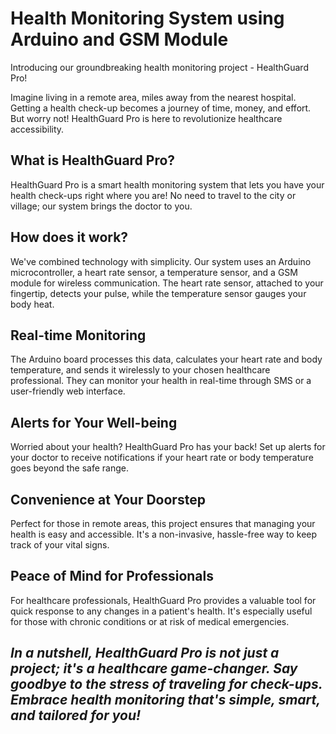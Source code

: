 # Health Monitoring System using Arduino and GSM Module
Introducing our groundbreaking health monitoring project - HealthGuard Pro!

Imagine living in a remote area, miles away from the nearest hospital. Getting a health check-up becomes a journey of time, money, and effort. But worry not! HealthGuard Pro is here to revolutionize healthcare accessibility.

## What is HealthGuard Pro?
HealthGuard Pro is a smart health monitoring system that lets you have your health check-ups right where you are! No need to travel to the city or village; our system brings the doctor to you.

## How does it work?
We've combined technology with simplicity. Our system uses an Arduino microcontroller, a heart rate sensor, a temperature sensor, and a GSM module for wireless communication. The heart rate sensor, attached to your fingertip, detects your pulse, while the temperature sensor gauges your body heat.

## Real-time Monitoring
The Arduino board processes this data, calculates your heart rate and body temperature, and sends it wirelessly to your chosen healthcare professional. They can monitor your health in real-time through SMS or a user-friendly web interface.

## Alerts for Your Well-being
Worried about your health? HealthGuard Pro has your back! Set up alerts for your doctor to receive notifications if your heart rate or body temperature goes beyond the safe range.

## Convenience at Your Doorstep
Perfect for those in remote areas, this project ensures that managing your health is easy and accessible. It's a non-invasive, hassle-free way to keep track of your vital signs.

## Peace of Mind for Professionals
For healthcare professionals, HealthGuard Pro provides a valuable tool for quick response to any changes in a patient's health. It's especially useful for those with chronic conditions or at risk of medical emergencies.<br>

## *In a nutshell, HealthGuard Pro is not just a project; it's a healthcare game-changer. Say goodbye to the stress of traveling for check-ups. Embrace health monitoring that's simple, smart, and tailored for you!*
